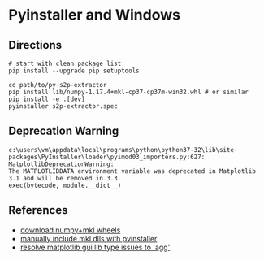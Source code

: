 # Pyinstaller and Windows


## Directions

```shell
# start with clean package list
pip install --upgrade pip setuptools

cd path/to/py-s2p-extractor
pip install lib/numpy-1.17.4+mkl-cp37-cp37m-win32.whl # or similar
pip install -e .[dev]
pyinstaller s2p-extractor.spec
```

## Deprecation Warning

    c:\users\vm\appdata\local\programs\python\python37-32\lib\site-packages\PyInstaller\loader\pyimod03_importers.py:627: MatplotlibDeprecationWarning:
    The MATPLOTLIBDATA environment variable was deprecated in Matplotlib 3.1 and will be removed in 3.3.
    exec(bytecode, module.__dict__)

## References

- [download numpy+mkl wheels](https://www.lfd.uci.edu/~gohlke/pythonlibs/)
- [manually include mkl dlls with pyinstaller](https://stackoverflow.com/a/40539073/1390788)
- [resolve matplotlib gui lib type issues to 'agg'](https://github.com/ufoym/deepo/issues/17)
